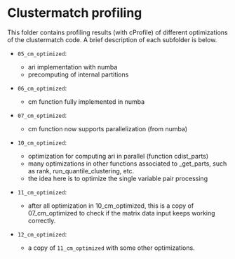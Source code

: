 # Clustermatch profiling

This folder contains profiling results (with cProfile) of different
optimizations of the clustermatch code. A brief description of each subfolder is
below.

* `05_cm_optimized`:
  * ari implementation with numba
  * precomputing of internal partitions

* `06_cm_optimized`:
  * cm function fully implemented in numba

* `07_cm_optimized`:
  * cm function now supports parallelization (from numba)

* `10_cm_optimized`:
  * optimization for computing ari in parallel (function cdist_parts)
  * many optimizations in other functions associated to _get_parts, such as rank, run_quantile_clustering, etc.
  * the idea here is to optimize the single variable pair processing

* `11_cm_optimized`:
  * after all optimization in 10_cm_optimized, this is a copy of 07_cm_optimized to check
    if the matrix data input keeps working correctly.

* `12_cm_optimized`:
  * a copy of `11_cm_optimized` with some other optimizations.
